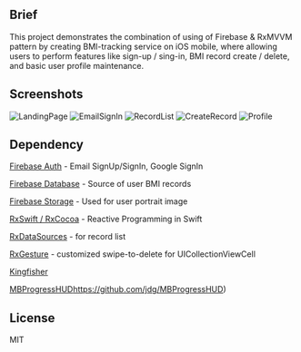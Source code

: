 ## Brief
This project demonstrates the combination of using of Firebase & RxMVVM pattern by creating BMI-tracking service on iOS mobile, where allowing users to perform features like sign-up / sing-in, BMI record create / delete, and basic user profile maintenance.

## Screenshots
![LandingPage](./Screenshots/LandingPage.png)
![EmailSignIn](./Screenshots/EmailSignIn.png)
![RecordList](./Screenshots/RecordList.png)
![CreateRecord](./Screenshots/CreateRecord.png)
![Profile](./Screenshots/Profile.png)

## Dependency
[Firebase Auth](https://firebase.google.com/docs/auth/ios/start?authuser=0) - Email SignUp/SignIn, Google SignIn

[Firebase Database](https://firebase.google.com/docs/database/ios/start?authuser=0) - Source of user BMI records

[Firebase Storage](https://firebase.google.com/docs/storage/ios/start?authuser=0) - Used for user portrait image

[RxSwift / RxCocoa](https://github.com/ReactiveX/RxSwift) - Reactive Programming in Swift

[RxDataSources](https://github.com/RxSwiftCommunity/RxDataSources) - for record list

[RxGesture](https://github.com/RxSwiftCommunity/RxGesture) - customized swipe-to-delete for UICollectionViewCell

[Kingfisher](https://github.com/onevcat/Kingfisher)

[MBProgressHUD]( - )https://github.com/jdg/MBProgressHUD)

## License
MIT
